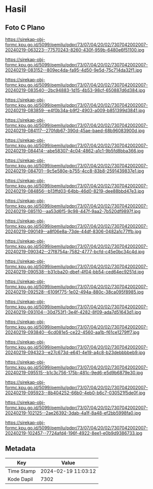 # Hasil

## Foto C Plano

https://sirekap-obj-formc.kpu.go.id/5099/pemilu/pdpr/73/07/04/20/02/7307042002007-20240219-063223--77570243-8260-430f-959b-6480e6f51100.jpg

https://sirekap-obj-formc.kpu.go.id/5099/pemilu/pdpr/73/07/04/20/02/7307042002007-20240219-083152--809ec4da-fa95-4d50-9e5d-75c714da32f1.jpg

https://sirekap-obj-formc.kpu.go.id/5099/pemilu/pdpr/73/07/04/20/02/7307042002007-20240219-083540--2bc94883-1d15-4b53-98cf-650887d6d384.jpg

https://sirekap-obj-formc.kpu.go.id/5099/pemilu/pdpr/73/07/04/20/02/7307042002007-20240219-083859--e4f0b34a-b9f2-4903-a009-b851399d3841.jpg

https://sirekap-obj-formc.kpu.go.id/5099/pemilu/pdpr/73/07/04/20/02/7307042002007-20240219-084117--270fdb67-390d-45ae-baed-68b96083900d.jpg

https://sirekap-obj-formc.kpu.go.id/5099/pemilu/pdpr/73/07/04/20/02/7307042002007-20240219-084414--abe58307-4c04-4862-a1c1-9b5fd8bba366.jpg

https://sirekap-obj-formc.kpu.go.id/5099/pemilu/pdpr/73/07/04/20/02/7307042002007-20240219-084701--9c5e580e-b755-4cc8-83b8-2591439837e1.jpg

https://sirekap-obj-formc.kpu.go.id/5099/pemilu/pdpr/73/07/04/20/02/7307042002007-20240219-084856--b13ffd03-64bb-46d0-8219-dee88bbd47e3.jpg

https://sirekap-obj-formc.kpu.go.id/5099/pemilu/pdpr/73/07/04/20/02/7307042002007-20240219-085110--aa53d6f5-9c98-447f-9aa2-7b520df9897f.jpg

https://sirekap-obj-formc.kpu.go.id/5099/pemilu/pdpr/73/07/04/20/02/7307042002007-20240219-090149--a8f06e8a-73de-44df-8306-0482a1c77ffb.jpg

https://sirekap-obj-formc.kpu.go.id/5099/pemilu/pdpr/73/07/04/20/02/7307042002007-20240219-090342--27f8754a-7582-4777-bcfd-c45e0bc34c4d.jpg

https://sirekap-obj-formc.kpu.go.id/5099/pemilu/pdpr/73/07/04/20/02/7307042002007-20240219-090538--b31cba20-dbef-4f04-bb54-ced64ec9251d.jpg

https://sirekap-obj-formc.kpu.go.id/5099/pemilu/pdpr/73/07/04/20/02/7307042002007-20240219-092528--6109f775-1e02-494a-880c-38ca095f8985.jpg

https://sirekap-obj-formc.kpu.go.id/5099/pemilu/pdpr/73/07/04/20/02/7307042002007-20240219-093104--30d753f1-3e4f-4282-8f09-ada7d51643d1.jpg

https://sirekap-obj-formc.kpu.go.id/5099/pemilu/pdpr/73/07/04/20/02/7307042002007-20240219-093840--6cd081e5-ce22-4560-aa1b-f61ce1279ff7.jpg

https://sirekap-obj-formc.kpu.go.id/5099/pemilu/pdpr/73/07/04/20/02/7307042002007-20240219-094323--e27c673d-e641-4e19-a4c8-b23debbbbeb9.jpg

https://sirekap-obj-formc.kpu.go.id/5099/pemilu/pdpr/73/07/04/20/02/7307042002007-20240219-095515--b1c3c756-175b-481c-9ed6-e5d9b6879e30.jpg

https://sirekap-obj-formc.kpu.go.id/5099/pemilu/pdpr/73/07/04/20/02/7307042002007-20240219-095923--8b404252-66b0-4eb0-b6c7-030521f5de0f.jpg

https://sirekap-obj-formc.kpu.go.id/5099/pemilu/pdpr/73/07/04/20/02/7307042002007-20240219-102125--2ae26392-3dab-4a1f-8a48-ef2bb5998fa0.jpg

https://sirekap-obj-formc.kpu.go.id/5099/pemilu/pdpr/73/07/04/20/02/7307042002007-20240219-102457--7724afd4-196f-4922-8ee1-e0b9d9386733.jpg


## Metadata

| Key        | Value               |
| ---------- | ------------------- |
| Time Stamp | 2024-02-19 11:03:12 |
| Kode Dapil | 7302                |



